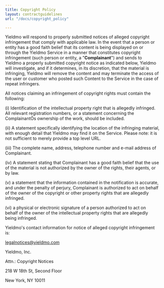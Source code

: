 ```yaml
---
title: Copyright Policy
layout: contractguidelines
url: "/docs/copyright_policy"

---
```

Yieldmo will respond to properly submitted notices of alleged copyright infringement that comply with applicable law. In the event that a person or entity has a good faith belief that its content is being displayed on or through the Yieldmo Service in a manner that constitutes copyright infringement (such person or entity, a "**Complainant**") and sends to Yieldmo a properly submitted copyright notice as indicated below, Yieldmo will investigate, and if it determines, in its discretion, that the material is infringing, Yieldmo will remove the content and may terminate the access of the user or customer who posted such Content to the Service in the case of repeat infringers.

All notices claiming an infringement of copyright rights must contain the following:

\(i) Identification of the intellectual property right that is allegedly infringed. All relevant registration numbers, or a statement concerning the ComplainantÕs ownership of the work, should be included.

\(ii) A statement specifically identifying the location of the infringing material, with enough detail that Yieldmo may find it on the Service. Please note: it is not sufficient to merely provide a top level URL.

\(iii) The complete name, address, telephone number and e-mail address of Complainant.

\(iv) A statement stating that Complainant has a good faith belief that the use of the material is not authorized by the owner of the rights, their agents, or by law.

\(v) a statement that the information contained in the notification is accurate, and under the penalty of perjury, Complainant is authorized to act on behalf of the owner of the copyright or other property rights that are allegedly infringed.

\(vi) a physical or electronic signature of a person authorized to act on behalf of the owner of the intellectual property rights that are allegedly being infringed.

Yieldmo's contact information for notice of alleged copyright infringement is:

legalnotices@yieldmo.com

Yieldmo, Inc.

Attn.: Copyright Notices

218 W 18th St, Second Floor

New York, NY 10011